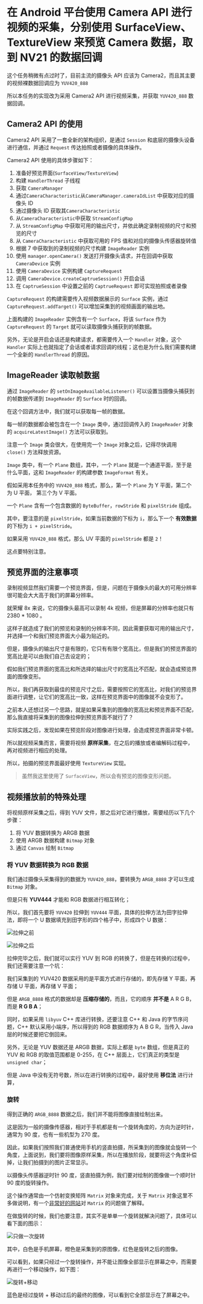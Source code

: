 # 在 Android 平台使用 Camera API 进行视频的采集，分别使用 SurfaceView、TextureView 来预览 Camera 数据，取到 NV21 的数据回调


这个任务稍微有点过时了，目前主流的摄像头  API 应该为 Camera2，而且其主要的视频裸数据回调应为 `YUV420_888`

所以本任务的实现改为采用 Camera2 API 进行视频采集，并获取 `YUV420_888` 数据回调。

##  Camera2 API 的使用

Camera2 API 采用了一套全新的架构组织，是通过 `Session` 和底层的摄像头设备进行通信，并通过 `Request` 传达拍照或者摄像的具体操作。

Camera2 API 使用的具体步骤如下：


1. 准备好预览界面(`SurfaceView/TextureView`)
2. 构建 `HandlerThread` 子线程
1. 获取 `CameraManager`
4. 通过`CameraCharacteristic`从`CameraManager.cameraIdList` 中获取对应的摄像头 ID
5. 通过摄像头 ID 获取其`CameraCharacteristic`
6. 从`CameraCharacteristic`中获取 `StreamConfigMap`
7. 从 `StreamConfigMap` 中获取可用的输出尺寸，并依此确定录制视频的尺寸和预览的尺寸
8. 从 `CameraCharacteristic` 中获取可用的 FPS 值和对应的摄像头传感器旋转值
9. 根据 7 中获取到的录制视频的尺寸构建 `ImageReader` 实例
10. 使用 `manager.openCamera()` 发送打开摄像头请求，并在回调中获取 `CameraDevice` 实例
11. 使用 `CameraDevice` 实例构建 `CaptureRequest`
12. 调用 `CameraDevice.createCaptrueSession()` 开启会话
13. 在 `CaptrueSession` 中设置之前的 `CaptrueRequest` 即可实现拍照或者录像

`CaptureRequest` 的构建需要传入视频数据展示的 `Surface` 实例，通过 `CaptureRequest.addTarget()` 可以增加采集到的视频画面的输出地。

上面构建的 `ImageReader` 实例含有一个 `Surface`，将该 `Surface` 作为 `CaptureRequest` 的 `Target` 就可以读取摄像头捕获到的帧数据。

另外，无论是开启会话还是构建请求，都需要传入一个 `Handler` 对象，这个 `Handler` 实际上也就指定了会话或者请求回调的线程；这也是为什么我们需要构建一个全新的 `HandlerThread` 的原因。

## ImageReader 读取帧数据

通过 `ImageReader` 的 `setOnImageAvailableListener()` 可以设置当摄像头捕获到的帧数据传递到 `ImageReader` 的 `Surface` 时的回调。

在这个回调方法中，我们就可以获取每一帧的数据。

每一帧的数据都会被包含在一个 `Image` 类中，通过回调传入的 `ImageReader` 对象的 `acquireLatestImage()` 方法可以获取到。

注意一个 `Image` 类会很大，在使用完一个 `Image` 对象之后，记得尽快调用 `close()` 方法释放资源。

`Image` 类中，有一个 `Plane` 数组，其中，一个 `Plane` 就是一个通道平面，至于是什么平面，这和 `ImageReader` 的构建参数 `ImageFormat` 有关。

假如采用本任务中的 `YUV420_888` 格式，那么，第一个 `Plane` 为 Y 平面，第二个为 U 平面， 第三个为 V 平面。

一个 `Plane` 含有一个包含数据的 `ByteBuffer`，`rowStride` 和 `pixelStride` 组成。

其中，要注意的是 `pixelStride`，如果当前数据的下标为 `i`，那么下一个 **有效数据** 的下标为 `i + pixelStride`。

如果采用 `YUV420_888` 格式，那么 UV 平面的 `pixelStride` 都是 `2`！

这点要特别注意。

## 预览界面的注意事项

录制视频显然我们需要一个预览界面，但是，问题在于摄像头的最大的可用分辨率很可能会大大高于我们的屏幕分辨率。

就荣耀 8x 来说，它的摄像头最高可以录制 4k 视频，但是屏幕的分辨率也就只有 2380 * 1080 。

这样子就造成了我们的预览和录制的分辨率不同，因此需要获取可用的输出尺寸，并选择一个和我们预览界面大小最为贴近的。

但是，摄像头的输出尺寸是有限的，它只有有限个宽高比，但是我们的预览界面的宽高比是可以由我们自己去设定的；

假如我们预览界面的宽高比和所选择的输出尺寸的宽高比不匹配，就会造成预览界面的图像变形。

所以，我们再获取到最佳的预览尺寸之后，需要按照它的宽高比，对我们的预览界面进行调整，让它们的宽高比一致，这样在预览界面中的图像就不会变形了。

之前本人还想过另一个思路，就是如果采集到的图像的宽高比和预览界面不匹配，那么我直接将采集到的图像拉伸到预览界面不就行了？

实际实践之后，发现如果在预览阶段对图像进行处理，会造成预览界面非常卡顿。

所以就视频采集而言，需要将视频 **原样采集**，在之后的播放或者编解码过程中，再对视频进行相应的处理。

所以，拍摄的预览界面最好使用 `TextureView` 实现。

> 虽然我这里使用了 `SurfaceView`，所以会有预览的图像变形问题。

## 视频播放前的特殊处理

将视频原样采集之后，得到 YUV 文件，那之后对它进行播放，需要经历以下几个步骤：

1. 将 YUV 数据转换为 ARGB 数据
2. 使用 ARGB 数据构建 `Bitmap` 对象
3. 通过 `Canvas` 绘制 `Bitmap`

### 将 YUV 数据转换为 RGB 数据

我们通过摄像头采集得到的数据为 `YUV420_888`，要转换为 `ARGB_8888` 才可以生成 `Bitmap` 对象。

但是只有  **YUV444** 才能和 RGB 数据进行相互转化；

所以，我们首先要将 `YUV420` 拉伸到 `YUV444` 平面，具体的拉伸方法为田字拉伸法，即将一个 U 数据填充到田字形的四个格子中，形成四个 U 数据：

![拉伸之前](https://user-images.githubusercontent.com/12459199/64677985-38443100-d4ab-11e9-9cdc-6420e97dd10b.png)


![拉伸之后](https://user-images.githubusercontent.com/12459199/64678026-4eea8800-d4ab-11e9-8203-c1787b4ca74d.png)


拉伸完毕之后，我们就可以实行 YUV 到 RGB 的转换了，但是在转换的过程中，我们还需要注意一个坑：

我们采集到的 YUV420 数据采用的是平面方式进行存储的，即先存储 Y 平面，再存储 U 平面，再存储 V 平面；

但是 `ARGB_8888` 格式的数据却是 **压缩存储的**，而且，它的顺序 **并不是** A R G B，而是 **R G B A**；

同时，如果采用 `libyuv` C++ 库进行转换，还要注意 C++ 和 Java 的字节序问题，C++ 默认采用小端序，所以得到的 RGB 数据顺序为 A B G R，当传入 Java 层的时候还要把它倒回来。

另外，无论是 YUV 数据还是 ARGB 数据，实际上都是 `byte` 数组，但是真正的 YUV 和 RGB 的取值范围都是 0-255，在 C++ 层面上，它们真正的类型是 `unsigned char`；

但是 Java 中没有无符号数，所以在进行转换的过程中，最好使用 **移位法** 进行计算，

### 旋转

得到正确的 `ARGB_8888` 数据之后，我们并不能将图像直接绘制出来。

这是因为一般的摄像传感器，相对于手机都是有一个旋转角度的，方向为逆时针，通常为 90 度，也有一些机型为 270 度。

因此，如果我们按照我们普通使用手机的竖直拍摄，所采集到的图像就会旋转一个角度，上面说到，我们要将图像原样采集，所以在播放阶段，就要将这个角度补偿掉，让我们拍摄到的图片正常显示。

以摄像头传感器逆时针 90 度，竖直拍摄为例，我们要对绘制的图像做一个顺时针 90 度的旋转操作。

这个操作通常由一个仿射变换矩阵 `Matrix` 对象来完成，关于 `Matrix` 对象这里不多做说明，有一个[非常好的网站](https://www.gcssloop.com/customview/Matrix_Basic)对 `Matrix` 的问题做了解释。

在做旋转的时候，我们也要注意，其实不是单单一个旋转就解决问题了，具体可以看下面的图示：


![只做一次旋转](https://user-images.githubusercontent.com/12459199/64681005-7d6b6180-d4b1-11e9-98f7-52293f9be8f9.png)

其中，白色是手机屏幕，橙色是采集到的原图像，红色是旋转之后的图像。


可以看到，如果只经过一个旋转操作，并不能让图像全部显示在屏幕之中，而需要再进行一个移动操作，如下图：

![旋转+移动](https://user-images.githubusercontent.com/12459199/64681474-5f523100-d4b2-11e9-9333-7059d2704a6e.png)

蓝色是经过旋转 + 移动过后的最终的图像，可以看到它全部显示在了屏幕之中。
